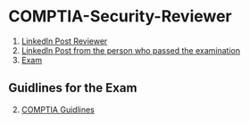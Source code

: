 # COMPTIA-Security-Reviewer


1. [LinkedIn Post Reviewer](https://www.linkedin.com/posts/dak-kueth-diu-391585217_compria-security-study-guide-activity-7369449539776294913-EuRE?utm_source=share&utm_medium=member_desktop&rcm=ACoAAEvR4tYBA7QXiPnFlSzu_tNeBUAZonwOzcs)
2. [LinkedIn Post from the person who passed the examination](https://www.linkedin.com/posts/vignesh-selvam-746a8b227_comptia-securityplus-cybersecurity-activity-7370600514708766721-A6XA/?utm_source=share&utm_medium=member_desktop&rcm=ACoAAEvR4tYBA7QXiPnFlSzu_tNeBUAZonwOzcs)
3. [Exam](https://www.certlibrary.com/exam/220-1101)
## Guidlines for the Exam
2. [COMPTIA Guidlines](https://www.comptia.org/en-us/certifications/security/)

